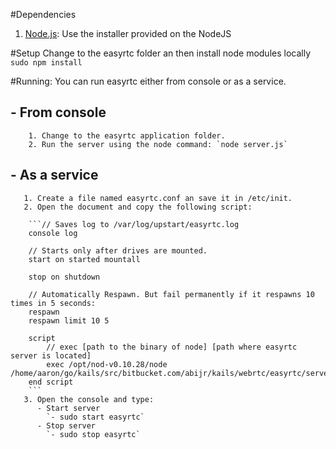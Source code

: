 #Dependencies
1. [Node.js](http://nodejs.org): Use the installer provided on the NodeJS

#Setup
Change to the easyrtc folder an then install node modules locally
`sudo npm install`

#Running:
You can run easyrtc either from console or as a service.

## - From console
   		1. Change to the easyrtc application folder.
   		2. Run the server using the node command: `node server.js`

## - As a service
	   1. Create a file named easyrtc.conf an save it in /etc/init.
	   2. Open the document and copy the following script:

		```// Saves log to /var/log/upstart/easyrtc.log
		console log

		// Starts only after drives are mounted.
		start on started mountall

		stop on shutdown

		// Automatically Respawn. But fail permanently if it respawns 10 times in 5 seconds:
		respawn
		respawn limit 10 5

		script
		    // exec [path to the binary of node] [path where easyrtc server is located]
		    exec /opt/nod-v0.10.28/node /home/aaron/go/kails/src/bitbucket.com/abijr/kails/webrtc/easyrtc/server.js
		end script 
		```
	   3. Open the console and type: 
	      - Start server
	        `- sudo start easyrtc`
	      - Stop server
	        `- sudo stop easyrtc`






	


	
